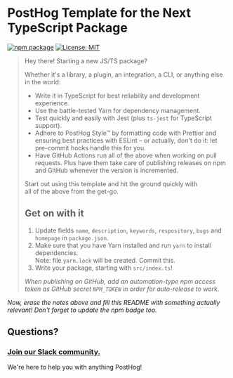 # PostHog Template for the Next TypeScript Package

[![npm package](https://img.shields.io/npm/v/♦️♦️♦️SET-YOUR-OWN-PACKAGE-NAME-HERE♦️♦️♦️?style=flat-square)](https://www.npmjs.com/package/♦️♦️♦️SET-YOUR-OWN-PACKAGE-NAME-HERE♦️♦️♦️)
[![License: MIT](https://img.shields.io/badge/License-MIT-red.svg?style=flat-square)](https://opensource.org/licenses/MIT)

> Hey there! Starting a new JS/TS package?
>
> Whether it's a library, a plugin, an integration, a CLI, or anything else in the world:
>
> -   Write it in TypeScript for best reliability and development experience.
> -   Use the battle-tested Yarn for dependency management.
> -   Test quickly and easily with Jest (plus `ts-jest` for TypeScript support).
> -   Adhere to PostHog Style™️ by formatting code with Prettier and ensuring best practices with ESLint
>     – or actually, don't do it: let pre-commit hooks handle this for you.
> -   Have GitHub Actions run all of the above when working on pull requests. Plus have them take care of publishing releases on npm and GitHub whenever the version is incremented.
>
> Start out using this template and hit the ground quickly with all of the above from the get-go.
>
> ## Get on with it
>
> 1. Update fields `name`, `description`, `keywords`, `respository`, `bugs` and `homepage` in `package.json`.
> 2. Make sure that you have Yarn installed and run `yarn` to install dependencies.  
>    Note: file `yarn.lock` will be created. Commit this.
> 3. Write your package, starting with `src/index.ts`!
>
> _When publishing on GitHub, add an automation-type npm access token as GitHub secret `NPM_TOKEN` in order for auto-release to work._

_Now, erase the notes above and fill this README with something actually relevant! Don't forget to update the npm badge too._

## Questions?

### [Join our Slack community.](https://join.slack.com/t/posthogusers/shared_invite/enQtOTY0MzU5NjAwMDY3LTc2MWQ0OTZlNjhkODk3ZDI3NDVjMDE1YjgxY2I4ZjI4MzJhZmVmNjJkN2NmMGJmMzc2N2U3Yjc3ZjI5NGFlZDQ)

We're here to help you with anything PostHog!

